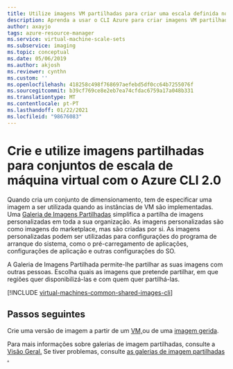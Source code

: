```yaml
---
title: Utilize imagens VM partilhadas para criar uma escala definida no Azure CLI
description: Aprenda a usar o CLI Azure para criar imagens VM partilhadas para usar para implantar conjuntos de escala de máquina virtual em Azure.
author: axayjo
tags: azure-resource-manager
ms.service: virtual-machine-scale-sets
ms.subservice: imaging
ms.topic: conceptual
ms.date: 05/06/2019
ms.author: akjosh
ms.reviewer: cynthn
ms.custom: ''
ms.openlocfilehash: 418258c498f768697aefebd5df0cc64b7255076f
ms.sourcegitcommit: b39cf769ce8e2eb7ea74cfdac6759a17a048b331
ms.translationtype: MT
ms.contentlocale: pt-PT
ms.lasthandoff: 01/22/2021
ms.locfileid: "98676083"
---
```

# <a name="create-and-use-shared-images-for-virtual-machine-scale-sets-with-the-azure-cli-20"></a>Crie e utilize imagens partilhadas para conjuntos de escala de máquina virtual com o Azure CLI 2.0

Quando cria um conjunto de dimensionamento, tem de especificar uma imagem a ser utilizada quando as instâncias de VM são implementadas. Uma [Galeria de Imagens Partilhadas](../virtual-machines/shared-image-galleries.md) simplifica a partilha de imagens personalizadas em toda a sua organização. As imagens personalizadas são como imagens do marketplace, mas são criadas por si. As imagens personalizadas podem ser utilizadas para configurações do programa de arranque do sistema, como o pré-carregamento de aplicações, configurações de aplicação e outras configurações do SO. 

A Galeria de Imagens Partilhada permite-lhe partilhar as suas imagens com outras pessoas. Escolha quais as imagens que pretende partilhar, em que regiões quer disponibilizá-las e com quem quer partilhá-las. 


[!INCLUDE [virtual-machines-common-shared-images-cli](../../includes/virtual-machines-common-shared-images-cli.md)]


## <a name="next-steps"></a>Passos seguintes

Crie uma versão de imagem a partir de um [VM,](../virtual-machines/image-version-vm-cli.md)ou de uma [imagem gerida](../virtual-machines/image-version-managed-image-cli.md).

Para mais informações sobre galerias de imagem partilhadas, consulte a [Visão Geral.](../virtual-machines/shared-image-galleries.md) Se tiver problemas, consulte [as galerias de imagem partilhadas .](../virtual-machines/troubleshooting-shared-images.md)